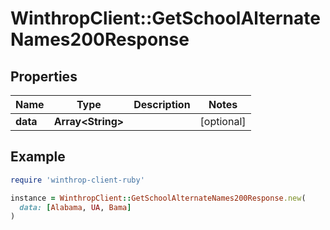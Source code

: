 # WinthropClient::GetSchoolAlternateNames200Response

## Properties

| Name | Type | Description | Notes |
| ---- | ---- | ----------- | ----- |
| **data** | **Array&lt;String&gt;** |  | [optional] |

## Example

```ruby
require 'winthrop-client-ruby'

instance = WinthropClient::GetSchoolAlternateNames200Response.new(
  data: [Alabama, UA, Bama]
)
```

